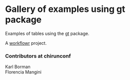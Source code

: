 # Gallery of examples using gt package

Examples of tables using the [gt](https://gt.rstudio.com) package.

A [workflowr][] project.

[workflowr]: https://github.com/jdblischak/workflowr

### Contributors at chirunconf

Karl Borman  
Florencia Mangini
